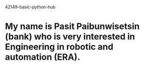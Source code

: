 42149-basic-python-hub
# My name is Pasit Paibunwisetsin (bank) who is very interested in Engineering in robotic and automation (ERA).